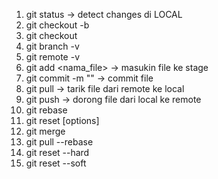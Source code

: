 1. git status -> detect changes di LOCAL
2. git checkout -b
3. git checkout
4. git branch -v
5. git remote -v
6. git add <nama_file> -> masukin file ke stage
7. git commit -m "" -> commit file
8. git pull -> tarik file dari remote ke local
9. git push -> dorong file dari local ke remote
10. git rebase
11. git reset [options]
12. git merge
13. git pull --rebase
14. git reset --hard
15. git reset --soft
